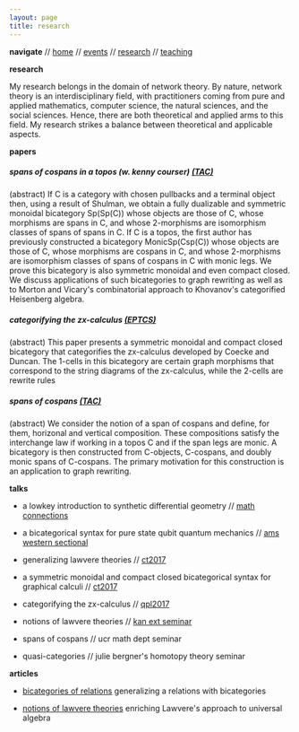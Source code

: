 ```yaml
---
layout: page
title: research
---
```


**navigate** //
[home](https://danielmichaelcicala.github.ioindex.html) //
[events](events.html) //
[research](research.html) //
[teaching](teaching.html)

**research**

My research belongs in the domain of network theory.  By
nature, network theory is an interdisciplinary field, with
practitioners coming from pure and applied mathematics,
computer science, the natural sciences, and the social
sciences.  Hence, there are both theoretical and applied
arms to this field. My research strikes a balance between
theoretical and applicable aspects.

**papers**

##### spans of cospans in a topos (w. kenny courser) [(TAC)](http://www.tac.mta.ca/tac/volumes/33/1/33-01abs.html)

(abstract) If C is a category with chosen pullbacks and a
terminal object then, using a result of Shulman, we obtain a
fully dualizable and symmetric monoidal bicategory Sp(Sp(C))
whose objects are those of C, whose morphisms are spans in
C, and whose 2-morphisms are isomorphism classes of spans of
spans in C. If C is a topos, the first author has previously
constructed a bicategory MonicSp(Csp(C)) whose objects are
those of C, whose morphisms are cospans in C, and whose
2-morphisms are isomorphism classes of spans of cospans in C
with monic legs. We prove this bicategory is also symmetric
monoidal and even compact closed. We discuss applications of
such bicategories to graph rewriting as well as to Morton
and Vicary's combinatorial approach to Khovanov's
categorified Heisenberg algebra.

##### categorifying the zx-calculus [(EPTCS)](http://eptcs.web.cse.unsw.edu.au/paper.cgi?QPL2017.19)

(abstract) This paper presents a symmetric monoidal and compact closed bicategory that categorifies the zx-calculus developed by Coecke and Duncan. The 1-cells in this bicategory are certain graph morphisms that correspond to the string diagrams of the zx-calculus, while the 2-cells are rewrite rules

##### spans of cospans [(TAC)](http://www.tac.mta.ca/tac/volumes/33/6/33-06abs.html)

(abstract) We consider the notion of a span of cospans and define, for them, horizonal and vertical composition. These compositions satisfy the interchange law if working in a topos C and if the span legs are monic. A bicategory is then constructed from C-objects, C-cospans, and doubly monic spans of C-cospans. The primary motivation for this construction is an application to graph rewriting.

**talks**

* a lowkey introduction to synthetic differential geometry // [math connections](http://math.ucr.edu/~mathconn/index.html)

* a bicategorical syntax for pure state qubit quantum
mechanics // [ams western sectional](http://www.ams.org/meetings/sectional/2243_other.html)

* generalizing lawvere theories //  [ct2017](http://www.mat.uc.pt/~ct2017/)

* a symmetric monoidal and compact closed bicategorical
syntax for graphical calculi // [ct2017](http://www.mat.uc.pt/~ct2017/) 

* categorifying the zx-calculus // [qpl2017](http://qpl.science.ru.nl/)

* notions of lawvere theories // [kan ext seminar](http://www.math.jhu.edu/~eriehl/kanII/)

* spans of cospans // ucr math dept seminar ​

* quasi-categories // julie bergner's homotopy theory seminar

**articles**

* [bicategories of relations](https://golem.ph.utexas.edu/category/2018/02/cartesian_bicategories.html) 
generalizing a relations with bicategories

* [notions of lawvere theories](https://golem.ph.utexas.edu/category/2017/05/a_discussion_on_notions_of_law.html) 
enriching Lawvere's approach to universal algebra

​
